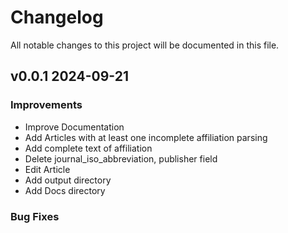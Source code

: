 # Changelog
All notable changes to this project will be documented in this file.


## v0.0.1 2024-09-21

### Improvements
- Improve Documentation
- Add Articles with at least one incomplete affiliation parsing
- Add complete text of affiliation
- Delete journal_iso_abbreviation, publisher field
- Edit Article
- Add output directory 
- Add Docs directory


### Bug Fixes


